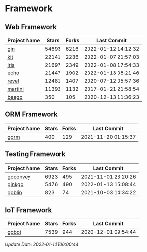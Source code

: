 # Framework

## Web Framework
| Project Name | Stars | Forks | Last Commit |
| ------------ | ----- | ----- | ----------- |
| [gin](https://github.com/gin-gonic/gin) | 54693 | 6216 | 2022-01-12 14:12:32 |
| [kit](https://github.com/go-kit/kit) | 22141 | 2236 | 2022-01-07 21:57:03 |
| [iris](https://github.com/kataras/iris) | 21697 | 2349 | 2022-01-08 17:54:33 |
| [echo](https://github.com/labstack/echo) | 21447 | 1902 | 2022-01-13 08:21:46 |
| [revel](https://github.com/revel/revel) | 12481 | 1407 | 2020-07-12 05:57:36 |
| [martini](https://github.com/go-martini/martini) | 11392 | 1132 | 2017-01-21 21:58:54 |
| [beego](https://github.com/astaxie/beego) | 350 | 105 | 2020-12-13 11:36:23 |

## ORM Framework
| Project Name | Stars | Forks | Last Commit |
| ------------ | ----- | ----- | ----------- |
| [gorm](https://github.com/jinzhu/gorm) | 400 | 129 | 2021-11-20 01:15:37 |

## Testing Framework
| Project Name | Stars | Forks | Last Commit |
| ------------ | ----- | ----- | ----------- |
| [goconvey](https://github.com/smartystreets/goconvey) | 6923 | 495 | 2021-11-01 23:20:26 |
| [ginkgo](https://github.com/onsi/ginkgo) | 5476 | 490 | 2022-01-13 15:08:44 |
| [goblin](https://github.com/franela/goblin) | 823 | 74 | 2021-10-03 14:34:22 |

## IoT Framework
| Project Name | Stars | Forks | Last Commit |
| ------------ | ----- | ----- | ----------- |
| [gobot](https://github.com/hybridgroup/gobot) | 7539 | 944 | 2020-12-01 09:54:44 |

*Update Date: 2022-01-14T06:00:44*
